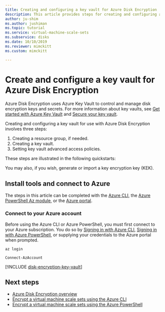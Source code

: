 ```yaml
---
title: Creating and configuring a key vault for Azure Disk Encryption
description: This article provides steps for creating and configuring a key vault for use with Azure Disk Encryption
author: ju-shim
ms.author: jushiman
ms.topic: tutorial
ms.service: virtual-machine-scale-sets
ms.subservice: disks
ms.date: 10/10/2019
ms.reviewer: mimckitt
ms.custom: mimckitt

---
```


# Create and configure a key vault for Azure Disk Encryption

Azure Disk Encryption uses Azure Key Vault to control and manage disk encryption keys and secrets.  For more information about key vaults, see [Get started with Azure Key Vault](../key-vault/general/overview.md) and [Secure your key vault](../key-vault/general/secure-your-key-vault.md).

Creating and configuring a key vault for use with Azure Disk Encryption involves three steps:

1. Creating a resource group, if needed.
2. Creating a key vault. 
3. Setting key vault advanced access policies.

These steps are illustrated in the following quickstarts:

You may also, if you wish, generate or import a key encryption key (KEK).

## Install tools and connect to Azure

The steps in this article can be completed with the [Azure CLI](/cli/azure/), the [Azure PowerShell Az module](/powershell/azure/overview), or the [Azure portal](https://portal.azure.com).

### Connect to your Azure account

Before using the Azure CLI or Azure PowerShell, you must first connect to your Azure subscription. You do so by [Signing in with Azure CLI](/cli/azure/authenticate-azure-cli?view=azure-cli-latest), [Signing in with Azure PowerShell](/powershell/azure/authenticate-azureps?view=azps-2.5.0), or supplying your credentials to the Azure portal when prompted.

```azurecli-interactive
az login
```

```azurepowershell-interactive
Connect-AzAccount
```

[!INCLUDE [disk-encryption-key-vault](../../includes/disk-encryption-key-vault.md)]
 
## Next steps

- [Azure Disk Encryption overview](disk-encryption-overview.md)
- [Encrypt a virtual machine scale sets using the Azure CLI](disk-encryption-cli.md)
- [Encrypt a virtual machine scale sets using the Azure PowerShell](disk-encryption-powershell.md)

